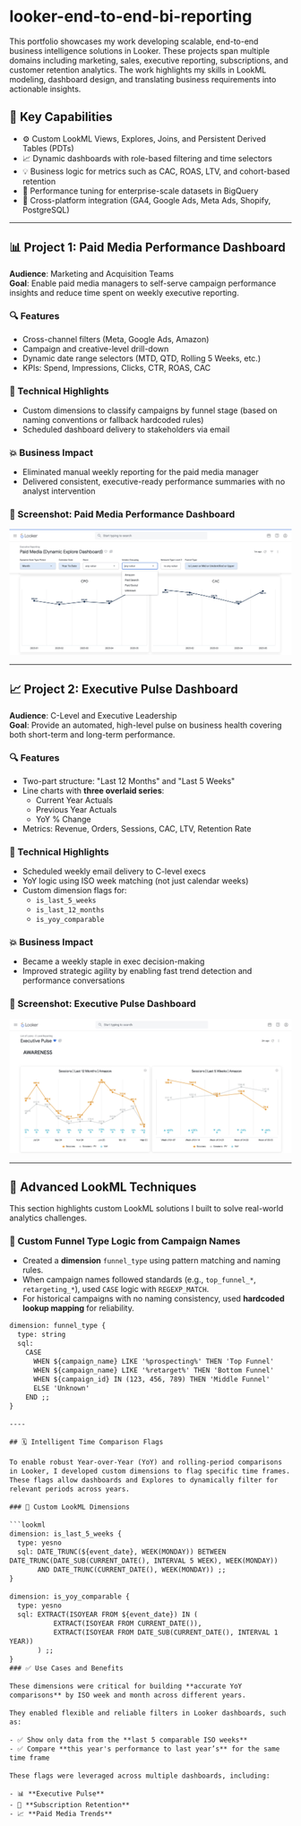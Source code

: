 # looker-end-to-end-bi-reporting

This portfolio showcases my work developing scalable, end-to-end business intelligence solutions in Looker. These projects span multiple domains including marketing, sales, executive reporting, subscriptions, and customer retention analytics. The work highlights my skills in LookML modeling, dashboard design, and translating business requirements into actionable insights.

## 🧠 Key Capabilities

- ⚙️ Custom LookML Views, Explores, Joins, and Persistent Derived Tables (PDTs)
- 📈 Dynamic dashboards with role-based filtering and time selectors
- 💡 Business logic for metrics such as CAC, ROAS, LTV, and cohort-based retention
- 🚀 Performance tuning for enterprise-scale datasets in BigQuery
- 🔗 Cross-platform integration (GA4, Google Ads, Meta Ads, Shopify, PostgreSQL)

---

## 📊 Project 1: Paid Media Performance Dashboard

**Audience**: Marketing and Acquisition Teams  
**Goal**: Enable paid media managers to self-serve campaign performance insights and reduce time spent on weekly executive reporting.

### 🔍 Features
- Cross-channel filters (Meta, Google Ads, Amazon)
- Campaign and creative-level drill-down
- Dynamic date range selectors (MTD, QTD, Rolling 5 Weeks, etc.)
- KPIs: Spend, Impressions, Clicks, CTR, ROAS, CAC

### 🧩 Technical Highlights
- Custom dimensions to classify campaigns by funnel stage (based on naming conventions or fallback hardcoded rules)
- Scheduled dashboard delivery to stakeholders via email

### 💥 Business Impact
- Eliminated manual weekly reporting for the paid media manager
- Delivered consistent, executive-ready performance summaries with no analyst intervention

### 📸 Screenshot: Paid Media Performance Dashboard

![Paid Media Performance Dashboard](./dynamic_paid_media_dashboard.jpg)

----


## 📈 Project 2: Executive Pulse Dashboard

**Audience**: C-Level and Executive Leadership  
**Goal**: Provide an automated, high-level pulse on business health covering both short-term and long-term performance.

### 🔍 Features
- Two-part structure: "Last 12 Months" and "Last 5 Weeks"
- Line charts with **three overlaid series**:
  - Current Year Actuals
  - Previous Year Actuals
  - YoY % Change
- Metrics: Revenue, Orders, Sessions, CAC, LTV, Retention Rate

### 🧩 Technical Highlights
- Scheduled weekly email delivery to C-level execs
- YoY logic using ISO week matching (not just calendar weeks)
- Custom dimension flags for:
  - `is_last_5_weeks`
  - `is_last_12_months`
  - `is_yoy_comparable`

### 💥 Business Impact
- Became a weekly staple in exec decision-making
- Improved strategic agility by enabling fast trend detection and performance conversations

### 📸 Screenshot: Executive Pulse Dashboard

![Executive Pulse Dashboard](./executive%20pulse.jpg)

---

## 🔬 Advanced LookML Techniques

This section highlights custom LookML solutions I built to solve real-world analytics challenges.

### 🧱 Custom Funnel Type Logic from Campaign Names
- Created a **dimension** `funnel_type` using pattern matching and naming rules.
- When campaign names followed standards (e.g., `top_funnel_*`, `retargeting_*`), used `CASE` logic with `REGEXP_MATCH`.
- For historical campaigns with no naming consistency, used **hardcoded lookup mapping** for reliability.

```lookml
dimension: funnel_type {
  type: string
  sql:
    CASE
      WHEN ${campaign_name} LIKE '%prospecting%' THEN 'Top Funnel'
      WHEN ${campaign_name} LIKE '%retarget%' THEN 'Bottom Funnel'
      WHEN ${campaign_id} IN (123, 456, 789) THEN 'Middle Funnel'
      ELSE 'Unknown'
    END ;;
}

----

## 🗓️ Intelligent Time Comparison Flags

To enable robust Year-over-Year (YoY) and rolling-period comparisons in Looker, I developed custom dimensions to flag specific time frames. These flags allow dashboards and Explores to dynamically filter for relevant periods across years.

### 🔧 Custom LookML Dimensions

```lookml
dimension: is_last_5_weeks {
  type: yesno
  sql: DATE_TRUNC(${event_date}, WEEK(MONDAY)) BETWEEN DATE_TRUNC(DATE_SUB(CURRENT_DATE(), INTERVAL 5 WEEK), WEEK(MONDAY))
       AND DATE_TRUNC(CURRENT_DATE(), WEEK(MONDAY)) ;;
}

dimension: is_yoy_comparable {
  type: yesno
  sql: EXTRACT(ISOYEAR FROM ${event_date}) IN (
           EXTRACT(ISOYEAR FROM CURRENT_DATE()), 
           EXTRACT(ISOYEAR FROM DATE_SUB(CURRENT_DATE(), INTERVAL 1 YEAR))
       ) ;;
}
### ✅ Use Cases and Benefits

These dimensions were critical for building **accurate YoY comparisons** by ISO week and month across different years.

They enabled flexible and reliable filters in Looker dashboards, such as:

- ✅ Show only data from the **last 5 comparable ISO weeks**
- ✅ Compare **this year's performance to last year’s** for the same time frame

These flags were leveraged across multiple dashboards, including:

- 📊 **Executive Pulse**
- 🔁 **Subscription Retention**
- 📈 **Paid Media Trends**

